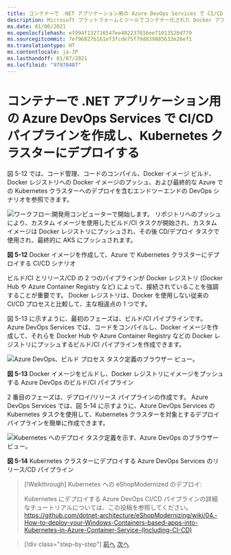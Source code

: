 ```yaml
---
title: コンテナーで .NET アプリケーション用の Azure DevOps Services で CI/CD パイプラインを作成し、Kubernetes クラスターにデプロイする
description: Microsoft プラットフォームとツールでコンテナー化された Docker アプリケーションのライフサイクル
ms.date: 01/06/2021
ms.openlocfilehash: ef994f132716547ee402237016ee71013528d779
ms.sourcegitcommit: 7ef96827b161ef3fcde75f79d839885632e26ef1
ms.translationtype: HT
ms.contentlocale: ja-JP
ms.lasthandoff: 01/07/2021
ms.locfileid: "97970487"
---
```

# <a name="create-cicd-pipelines-in-azure-devops-services-for-a-net-application-on-containers-and-deploying-to-a-kubernetes-cluster"></a>コンテナーで .NET アプリケーション用の Azure DevOps Services で CI/CD パイプラインを作成し、Kubernetes クラスターにデプロイする

図 5-12 では、コード管理、コードのコンパイル、Docker イメージ ビルド、Docker レジストリへの Docker イメージのプッシュ、および最終的な Azure での Kubernetes クラスターへのデプロイを含むエンドツーエンドの DevOps シナリオを参照できます。

![ワークフロー:開発用コンピューターで開始します。 リポジトリへのプッシュにより、カスタム イメージを使用したビルド/CI タスクが開始され、カスタム イメージは Docker レジストリにプッシュされ、その後 CD/デプロイ タスクで使用され、最終的に AKS にプッシュされます。](media/docker-workflow-ci-cd-aks.png)

**図 5-12** Docker イメージを作成して、Azure で Kubernetes クラスターにデプロイする CI/CD シナリオ

ビルド/CI とリリース/CD の 2 つのパイプラインが Docker レジストリ (Docker Hub や Azure Container Registry など) によって、接続されていることを強調することが重要です。 Docker レジストリは、Docker を使用しない従来の CI/CD プロセスと比較して、主な相違点の 1 つです。

図 5-13 に示すように、最初のフェーズは、ビルド/CI パイプラインです。 Azure DevOps Services では、コードをコンパイルし、Docker イメージを作成して、それらを Docker Hub や Azure Container Registry などの Docker レジストリにプッシュするビルド/CI パイプラインを作成できます。

![Azure DevOps、ビルド プロセス タスク定義のブラウザー ビュー。](media/build-ci-pipeline-azure-devops-push-to-docker-registry.png)

**図 5-13** Docker イメージをビルドし、Docker レジストリにイメージをプッシュする Azure DevOps のビルド/CI パイプライン

2 番目のフェーズは、デプロイ/リリース パイプラインの作成です。 Azure DevOps Services では、図 5-14 に示すように、Azure DevOps Services の Kubernetes タスクを使用して、Kubernetes クラスターを対象とするデプロイ パイプラインを簡単に作成できます。

![Kubernetes へのデプロイ タスク定義を示す、Azure DevOps のブラウザー ビュー。](media/release-cd-pipeline-azure-devops-deploy-to-kubernetes.png)

**図 5-14** Kubernetes クラスターにデプロイする Azure DevOps Services のリリース/CD パイプライン

> [!Walkthrough] Kubernetes への eShopModernized のデプロイ:
>
> Kubernetes にデプロイする Azure DevOps CI/CD パイプラインの詳細なチュートリアルについては、この投稿を参照してください。\
><https://github.com/dotnet-architecture/eShopModernizing/wiki/04.-How-to-deploy-your-Windows-Containers-based-apps-into-Kubernetes-in-Azure-Container-Service-(Including-CI-CD)>

>[!div class="step-by-step"]
>[前へ](docker-application-outer-loop-devops-workflow.md)
>[次へ](../run-manage-monitor-docker-environments/index.md)
